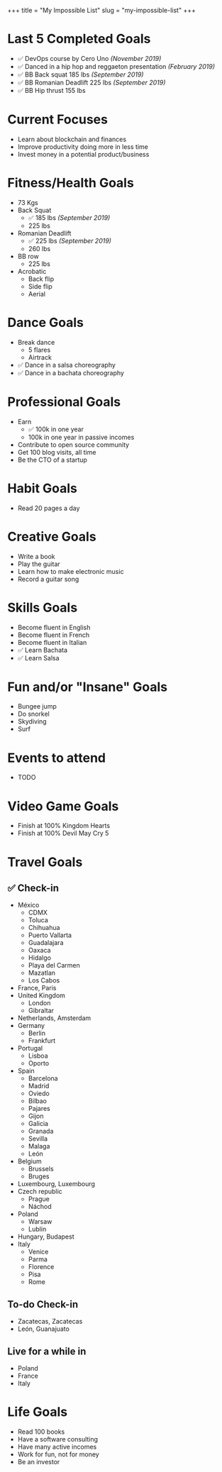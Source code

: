 +++
title = "My Impossible List"
slug = "my-impossible-list"
+++

# Last 5 Completed Goals

- ✅ DevOps course by Cero Uno _(November 2019)_
- ✅ Danced in a hip hop and reggaeton presentation _(February 2019)_
- ✅ BB Back squat 185 lbs _(September 2019)_
- ✅ BB Romanian Deadlift 225 lbs _(September 2019)_
- ✅ BB Hip thrust 155 lbs

# Current Focuses

- Learn about blockchain and finances
- Improve productivity doing more in less time
- Invest money in a potential product/business

# Fitness/Health Goals

- 73 Kgs
- Back Squat
  - ✅ 185 lbs _(September 2019)_
  - 225 lbs
- Romanian Deadlift
  - ✅ 225 lbs _(September 2019)_
  - 260 lbs
- BB row
  - 225 lbs
- Acrobatic
  - Back flip
  - Side flip
  - Aerial

# Dance Goals

- Break dance
  - 5 flares
  - Airtrack
- ✅ Dance in a salsa choreography
- ✅ Dance in a bachata choreography

# Professional Goals

- Earn
  - ✅ 100k in one year
  - 100k in one year in passive incomes
- Contribute to open source community
- Get 100 blog visits, all time
- Be the CTO of a startup

# Habit Goals

- Read 20 pages a day

# Creative Goals

- Write a book
- Play the guitar
- Learn how to make electronic music
- Record a guitar song

# Skills Goals

- Become fluent in English
- Become fluent in French
- Become fluent in Italian
- ✅ Learn Bachata
- ✅ Learn Salsa

# Fun and/or "Insane" Goals

- Bungee jump
- Do snorkel
- Skydiving
- Surf

# Events to attend

- TODO

# Video Game Goals

- Finish at 100% Kingdom Hearts
- Finish at 100% Devil May Cry 5

# Travel Goals

## ✅ Check-in

- México
  - CDMX
  - Toluca
  - Chihuahua
  - Puerto Vallarta
  - Guadalajara
  - Oaxaca
  - Hidalgo
  - Playa del Carmen
  - Mazatlan
  - Los Cabos
- France, Paris
- United Kingdom
  - London
  - Gibraltar
- Netherlands, Amsterdam
- Germany
  - Berlin
  - Frankfurt
- Portugal
  - Lisboa
  - Oporto
- Spain
  - Barcelona
  - Madrid
  - Oviedo
  - Bilbao
  - Pajares
  - Gijon
  - Galicia
  - Granada
  - Sevilla
  - Malaga
  - León
- Belgium
  - Brussels
  - Bruges
- Luxembourg, Luxembourg
- Czech republic
  - Prague
  - Náchod
- Poland
  - Warsaw
  - Lublin
- Hungary, Budapest
- Italy
  - Venice
  - Parma
  - Florence
  - Pisa
  - Rome

## To-do Check-in

- Zacatecas, Zacatecas
- León, Guanajuato

## Live for a while in

- Poland
- France
- Italy

# Life Goals

- Read 100 books
- Have a software consulting
- Have many active incomes
- Work for fun, not for money
- Be an investor
